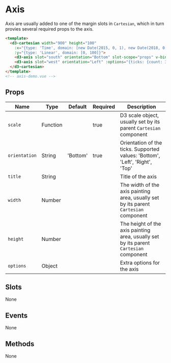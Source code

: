 # Axis

Axis are usually added to one of the margin slots in `Cartesian`, which in turn provies several required props to the axis.

```html
<template>
  <d3-cartesian width="900" height="100"
    :x="{type: 'Time', domain: [new Date(2015, 0, 1), new Date(2018, 0, 1)]}"
    :y="{type: 'Linear', domain: [0, 100]}">
    <d3-axis slot="south" orientation="Bottom" slot-scope="props" v-bind="props"/>
    <d3-axis slot="west" orientation="Left" :options="{ticks: {count: 3}}" slot-scope="props" v-bind="props"/>
  </d3-cartesian>
</template>
<!-- axis-demo.vue -->
```

## Props

Name             | Type       | Default      | Required | Description
---------------- | ---------- | ------------ | -------- | -----------------------
`scale`          | Function   |              | true     | D3 scale object, usually set by its parent `Cartesian` component
`orientation`    | String     | 'Bottom'     | true     | Orientation of the ticks. Supported values: 'Bottom', 'Left', 'Right', 'Top'
`title`          | String     |              |          | Title of the axis
`width`          | Number     |              |          | The width of the axis painting area, usually set by its parent `Cartesian` component
`height`         | Number     |              |          | The height of the axis painting area, usually set by its parent `Cartesian` component
`options`        | Object     |              |          | Extra options for the axis

## Slots

None

## Events

None

## Methods

None
